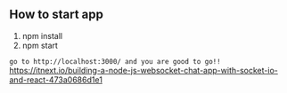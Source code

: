 ## How to start app

1. npm install
2. npm start

`go to http://localhost:3000/ and you are good to go!!`
https://itnext.io/building-a-node-js-websocket-chat-app-with-socket-io-and-react-473a0686d1e1
